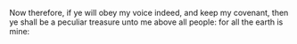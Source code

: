 Now therefore, if ye will obey my voice indeed, and keep my covenant, then ye shall be a peculiar treasure unto me above all people: for all the earth is mine:
